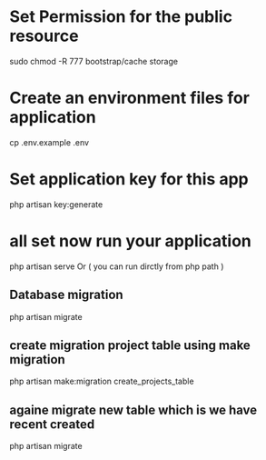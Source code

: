# Set Permission for the public resource 

sudo chmod -R 777 bootstrap/cache storage

# Create an environment files for application 

cp .env.example .env

# Set application key for this app 

php artisan key:generate

# all set now run your application 

php artisan serve   Or  ( you can run dirctly from php path )

## Database migration 

php artisan migrate

## create migration project table using make migration 

php artisan make:migration create_projects_table

## againe migrate new table which is we have recent created

php artisan migrate









